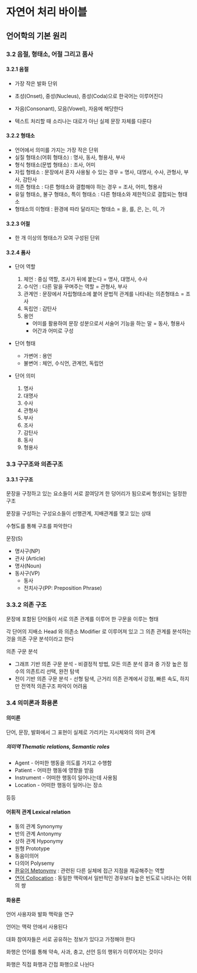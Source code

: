 # 자연어 처리 바이블

## 언어학의 기본 원리

### 3.2 음절, 형태소, 어절 그리고 품사

#### 3.2.1 음절

- 가장 작은 발화 단위
- 초성(Onset), 중성(Nucleus),  종성(Coda)으로 한국어는 이루어진다

- 자음(Consonant), 모음(Vowel), 자음에 해당한다

- 텍스트 처리할 때 소리나는 대로가 아닌 실제 문장 자체를 다룬다

#### 3.2.2 형태소

- 언어에서 의미를 가지는 가장 작은 단위
- 실질 형태소(어휘 형태소) : 명사, 동사, 형용사, 부사
- 형식 형태소(문법 형태소) : 조사, 어미
- 자립 형태소 : 문장에서 혼자 사용될 수 있는 경우 = 명사, 대명사, 수사, 관형사, 부사, 감탄사
- 의존 형태소 : 다른 형태소와 결합해야 하는 경우 = 조사, 어미, 형용사
- 유일 형태소, 불구 형태소, 특이 형태소 : 다른 형태소와 제한적으로 결합되는 형태소
- 형태소의 이형태 : 환경에 따라 달라지는 형태소 = 을, 를, 은, 는, 이, 가

#### 3.2.3 어절

- 한 개 이상의 형태소가 모여 구성된 단위 

#### 3.2.4 품사

- 단어 역할
  1. 체언 : 중심 역할, 조사가 뒤에 붙는다 = 명사, 대명사, 수사
  2. 수식언 : 다른 말을 꾸며주는 역할 = 관형사, 부사 
  3. 관계언 : 문장에서 자립형태소에 붙어 문법적 관계를 나타내는 의존형태소 = 조사
  4. 독립언 : 감탄사
  5. 용언 
     - 어미를 활용하여 문장 성분으로서 서술어 기능을 하는 말 = 동사, 형용사
     - 어간과 어미로 구성

- 단어 형태
  - 가변어 : 용언
  - 불변어 : 체언, 수식언, 관계언, 독립언 

- 단어 의미
  1. 명사
  2. 대명사
  3. 수사
  4. 관형사
  5. 부사
  6. 조사
  7. 감탄사
  8. 동사
  9. 형용사

### 3.3 구구조와 의존구조

#### 3.3.1 구구조

문장을 구정하고 있는 요소들이 서로 끌여당겨 한 덩어리가 됨으로써 형성되는 일정한 구조

문장을 구성하는 구성요소들이 선행관계, 지배관계를 맺고 있는 상태

수형도를 통해 구조를 파악한다 

문장(S) 

-  명사구(NP)
  - 관사 (Article)
  - 명사(Noun)
- 동사구(VP)
  - 동사
  - 전치사구(PP: Preposition Phrase)

### 3.3.2 의존 구조

문장에 포함된 단어들이 서로 의존 관계를 이루어 한 구문을 이루는 형태

각 단어의 지배소 Head 와 의존소 Modifier 로 이루어져 있고 그 의존 관계를 분석하는 것을 의존 구문 분석이라고 한다 

의존 구문 분석

- 그래프 기반 의존 구문 분석 - 비결정적 방법, 모든 의존 분석 결과 중 가장 높은 점수의 의존트리 선택,  완전 탐색
- 전이 기반 의존 구문 분석  - 선형 탐색, 근거리 의존 관계에서 강점, 빠른 속도, 하지만 전역적 의존구조 파악이 어려움

### 3.4 의미론과 화용론

#### 의미론

단어, 문장, 발화에서 그 표현이 실제로 가리키는 지시체와의 의미 관계

##### 의미역 Thematic relations, Semantic roles

- Agent - 어떠한 행동을 의도를 가지고 수행함
- Patient - 어떠한 행동에 영향을 받음
- Instrument - 어떠한 행동이 일어나는데 사용됨
- Location - 어떠한 행동이 일어나는 장소 

등등

#### 어휘적 관계 Lexical relation

- 동의 관계 Synonymy
- 반의 관계 Antonymy
- 상하 관계 Hyponymy
- 원형 Prototype
- 동음이의어
- 다의어 Polysemy
- [환유어 Metonymy](http://writinglife.kr/5248) : 관련된 다른 실체에 접근 지점을 제공해주는 역할
- [연어 Collocation](https://ko.wikipedia.org/wiki/%EC%97%B0%EC%96%B4_(%EC%96%B8%EC%96%B4%ED%95%99)) : 동일한 맥락에서 일반적인 경우보다 높은 빈도로 나타나는 어휘의 쌍

#### 화용론

언어 사용자와 발화 맥락을 연구

언어는 맥락 안에서 사용된다

대화 참여자들은 서로 공유하는 정보가 있다고 가정해야 한다

화행은 언어를 통해 약속, 사과, 충고, 선언 등의 행위가 이루어지는 것이다 

화행은 직접 화행과 간접 화행으로 나뉜다 

